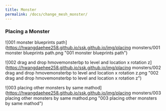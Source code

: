 ```yaml
---
title: Monster
permalink: /docs/change_mesh_monster/
---
```


### Placing a Monster

![001 monster blueprints path](https://hwangdaehee258.github.io/ssk.github.io/img/placing monsters/001 monster blueprints path.png "001 monster blueprints path")

![002 drag and drop hmovemonsterbp to level and location x rotation z](https://hwangdaehee258.github.io/ssk.github.io/img/placing monsters/002 drag and drop hmovemonsterbp to level and location x rotation z.png "002 drag and drop hmovemonsterbp to level and location x rotation z")

![003 placing other monsters by same mathod](https://hwangdaehee258.github.io/ssk.github.io/img/placing monsters/003 placing other monsters by same mathod.png "003 placing other monsters by same mathod")

